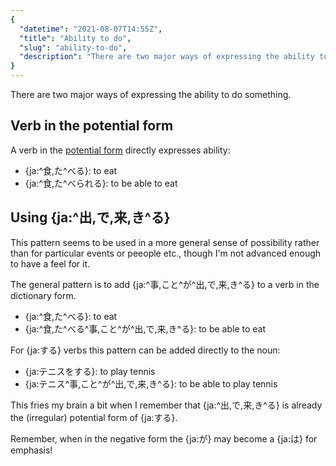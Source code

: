 ```yaml
---
{
  "datetime": "2021-08-07T14:55Z",
  "title": "Ability to do",
  "slug": "ability-to-do",
  "description": "There are two major ways of expressing the ability to do something."
}
---
```

There are two major ways of expressing the ability to do something.

## Verb in the potential form

A verb in the [potential form](potential-form) directly expresses ability:

- {ja:^食,た^べる}: to eat
- {ja:^食,た^べられる}: to be able to eat

## Using {ja:^出,で,来,き^る}

This pattern seems to be used in a more general sense of possibility rather than
for particular events or peeople etc., though I'm not advanced enough to have a
feel for it.

The general pattern is to add
{ja:^事,こと^が^出,で,来,き^る} to a verb in the dictionary
form.

- {ja:^食,た^べる}: to eat
- {ja:^食,た^べる^事,こと^が^出,で,来,き^る}: to be able to eat

For {ja:する} verbs this pattern can be added directly to the
noun:

- {ja:テニスをする}: to play tennis
- {ja:テニス^事,こと^が^出,で,来,き^る}: to be able to play tennis

This fries my brain a bit when I remember that
{ja:^出,で,来,き^る} is already the (irregular) potential
form of {ja:する}.

Remember, when in the negative form the {ja:が} may become a
{ja:は} for emphasis!
